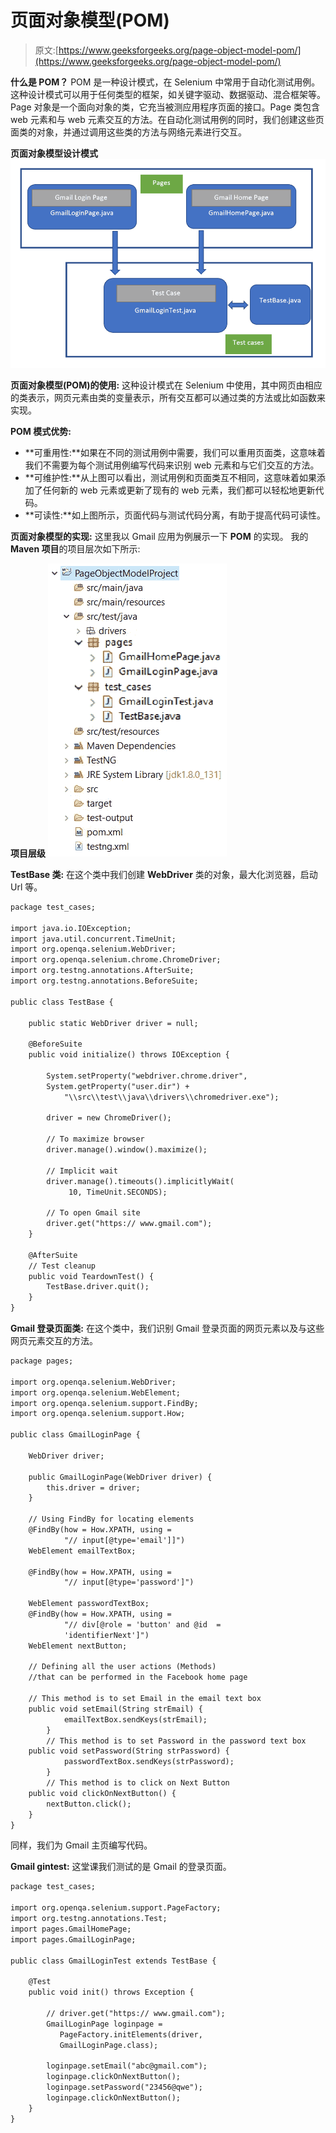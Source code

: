 # 页面对象模型(POM)

> 原文:[https://www.geeksforgeeks.org/page-object-model-pom/](https://www.geeksforgeeks.org/page-object-model-pom/)

**什么是 POM？**
POM 是一种设计模式，在 Selenium 中常用于自动化测试用例。这种设计模式可以用于任何类型的框架，如关键字驱动、数据驱动、混合框架等。
Page 对象是一个面向对象的类，它充当被测应用程序页面的接口。Page 类包含 web 元素和与 web 元素交互的方法。在自动化测试用例的同时，我们创建这些页面类的对象，并通过调用这些类的方法与网络元素进行交互。

**页面对象模型设计模式**
![](img/7a148d3bc18adb1c2bf11e1a44a55993.png)

**页面对象模型(POM)的使用:**
这种设计模式在 Selenium 中使用，其中网页由相应的类表示，网页元素由类的变量表示，所有交互都可以通过类的方法或比如函数来实现。

**POM 模式优势:**

*   **可重用性:**如果在不同的测试用例中需要，我们可以重用页面类，这意味着我们不需要为每个测试用例编写代码来识别 web 元素和与它们交互的方法。
*   **可维护性:**从上图可以看出，测试用例和页面类互不相同，这意味着如果添加了任何新的 web 元素或更新了现有的 web 元素，我们都可以轻松地更新代码。
*   **可读性:**如上图所示，页面代码与测试代码分离，有助于提高代码可读性。

**页面对象模型的实现:**
这里我以 Gmail 应用为例展示一下 **POM** 的实现。
我的 **Maven 项目**的项目层次如下所示:

**项目层级**
![](img/2eae476fad950d1c421882abf37676cf.png)

**TestBase 类:**
在这个类中我们创建 **WebDriver** 类的对象，最大化浏览器，启动 Url 等。

```html
package test_cases;

import java.io.IOException;
import java.util.concurrent.TimeUnit;
import org.openqa.selenium.WebDriver;
import org.openqa.selenium.chrome.ChromeDriver;
import org.testng.annotations.AfterSuite;
import org.testng.annotations.BeforeSuite;

public class TestBase {

    public static WebDriver driver = null;

    @BeforeSuite
    public void initialize() throws IOException {

        System.setProperty("webdriver.chrome.driver",
        System.getProperty("user.dir") + 
            "\\src\\test\\java\\drivers\\chromedriver.exe");

        driver = new ChromeDriver();

        // To maximize browser
        driver.manage().window().maximize();

        // Implicit wait
        driver.manage().timeouts().implicitlyWait(
             10, TimeUnit.SECONDS);

        // To open Gmail site
        driver.get("https:// www.gmail.com");
    }

    @AfterSuite
    // Test cleanup
    public void TeardownTest() {
        TestBase.driver.quit();
    }
}
```

**Gmail 登录页面类:**
在这个类中，我们识别 Gmail 登录页面的网页元素以及与这些网页元素交互的方法。

```html
package pages;

import org.openqa.selenium.WebDriver;
import org.openqa.selenium.WebElement;
import org.openqa.selenium.support.FindBy;
import org.openqa.selenium.support.How;

public class GmailLoginPage {

    WebDriver driver;

    public GmailLoginPage(WebDriver driver) {
        this.driver = driver;
    }

    // Using FindBy for locating elements
    @FindBy(how = How.XPATH, using = 
            "// input[@type='email']]")
    WebElement emailTextBox;

    @FindBy(how = How.XPATH, using = 
            "// input[@type='password']")

    WebElement passwordTextBox;
    @FindBy(how = How.XPATH, using =
            "// div[@role = 'button' and @id  =
            'identifierNext']")
    WebElement nextButton;

    // Defining all the user actions (Methods)
    //that can be performed in the Facebook home page

    // This method is to set Email in the email text box
    public void setEmail(String strEmail) {
            emailTextBox.sendKeys(strEmail);
        }
        // This method is to set Password in the password text box
    public void setPassword(String strPassword) {
            passwordTextBox.sendKeys(strPassword);
        }
        // This method is to click on Next Button
    public void clickOnNextButton() {
        nextButton.click();
    }
}
```

同样，我们为 Gmail 主页编写代码。

**Gmail gintest:**
这堂课我们测试的是 Gmail 的登录页面。

```html
package test_cases;

import org.openqa.selenium.support.PageFactory;
import org.testng.annotations.Test;
import pages.GmailHomePage;
import pages.GmailLoginPage;

public class GmailLoginTest extends TestBase {

    @Test
    public void init() throws Exception {

        // driver.get("https:// www.gmail.com");
        GmailLoginPage loginpage = 
           PageFactory.initElements(driver,
           GmailLoginPage.class);

        loginpage.setEmail("abc@gmail.com");
        loginpage.clickOnNextButton();
        loginpage.setPassword("23456@qwe");
        loginpage.clickOnNextButton();
    }
}
```